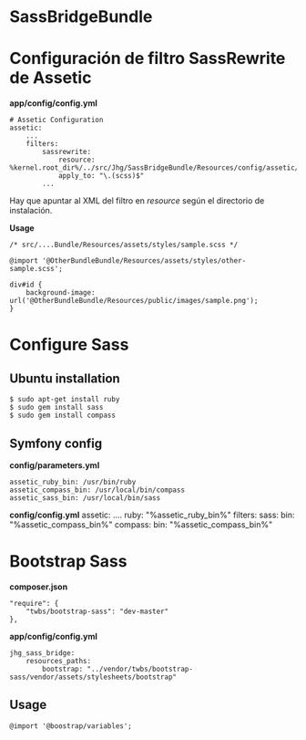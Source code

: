 # SassBridgeBundle

# Configuración de filtro SassRewrite de Assetic

**app/config/config.yml**

    # Assetic Configuration
    assetic:
        ...
        filters:
            sassrewrite:
                resource: %kernel.root_dir%/../src/Jhg/SassBridgeBundle/Resources/config/assetic/sassrewrite.xml
                apply_to: "\.(scss)$"
            ...

Hay que apuntar al XML del filtro en *resource* según el directorio de instalación.

**Usage**

    /* src/....Bundle/Resources/assets/styles/sample.scss */

    @import '@OtherBundleBundle/Resources/assets/styles/other-sample.scss';

    div#id {
    	background-image: url('@OtherBundleBundle/Resources/public/images/sample.png');
    }


# Configure Sass

## Ubuntu installation

    $ sudo apt-get install ruby
    $ sudo gem install sass
    $ sudo gem install compass

## Symfony config

**config/parameters.yml**

    assetic_ruby_bin: /usr/bin/ruby
    assetic_compass_bin: /usr/local/bin/compass
    assetic_sass_bin: /usr/local/bin/sass

**config/config.yml**
    assetic:
        ....
        ruby: "%assetic_ruby_bin%"
        filters:
            sass:
                bin: "%assetic_compass_bin%"
            compass:
                bin: "%assetic_compass_bin%"

# Bootstrap Sass

**composer.json**

    "require": {
        "twbs/bootstrap-sass": "dev-master"
    },

**app/config/config.yml**

    jhg_sass_bridge:
        resources_paths:
            bootstrap: "../vendor/twbs/bootstrap-sass/vendor/assets/stylesheets/bootstrap"

## Usage

    @import '@boostrap/variables';

